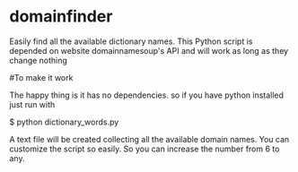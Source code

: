 # domainfinder
Easily find all the available dictionary names.
This Python script is depended on website domainnamesoup's API and will work as long as they change nothing

#To make it work

The happy thing is it has no dependencies.
so if you have python installed
just run with

$ python dictionary_words.py

A text file will be created collecting all the available domain names.
You can customize the script so easily. So you can increase the number from 6 to any.
 


